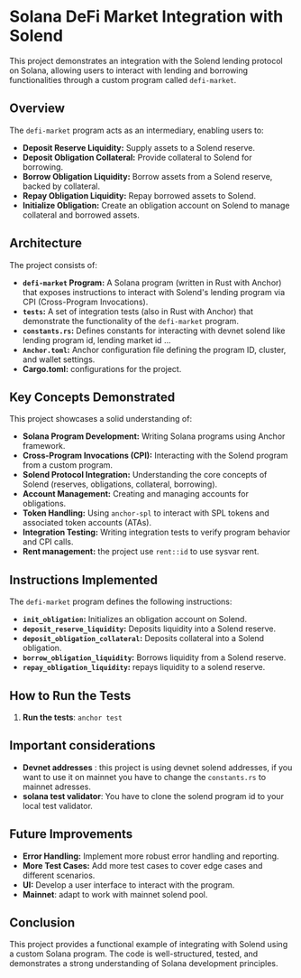 # Solana DeFi Market Integration with Solend

This project demonstrates an integration with the Solend lending protocol on Solana, allowing users to interact with lending and borrowing functionalities through a custom program called `defi-market`.

## Overview

The `defi-market` program acts as an intermediary, enabling users to:

*   **Deposit Reserve Liquidity:** Supply assets to a Solend reserve.
*   **Deposit Obligation Collateral:** Provide collateral to Solend for borrowing.
*   **Borrow Obligation Liquidity:** Borrow assets from a Solend reserve, backed by collateral.
*   **Repay Obligation Liquidity:** Repay borrowed assets to Solend.
*   **Initialize Obligation:** Create an obligation account on Solend to manage collateral and borrowed assets.

## Architecture

The project consists of:

*   **`defi-market` Program:** A Solana program (written in Rust with Anchor) that exposes instructions to interact with Solend's lending program via CPI (Cross-Program Invocations).
*   **`tests`:** A set of integration tests (also in Rust with Anchor) that demonstrate the functionality of the `defi-market` program.
*   **`constants.rs`:** Defines constants for interacting with devnet solend like lending program id, lending market id ...
*   **`Anchor.toml`:** Anchor configuration file defining the program ID, cluster, and wallet settings.
*   **Cargo.toml:** configurations for the project.

## Key Concepts Demonstrated

This project showcases a solid understanding of:

*   **Solana Program Development:** Writing Solana programs using Anchor framework.
*   **Cross-Program Invocations (CPI):** Interacting with the Solend program from a custom program.
*   **Solend Protocol Integration:** Understanding the core concepts of Solend (reserves, obligations, collateral, borrowing).
*   **Account Management:** Creating and managing accounts for obligations.
*   **Token Handling:** Using `anchor-spl` to interact with SPL tokens and associated token accounts (ATAs).
*   **Integration Testing:** Writing integration tests to verify program behavior and CPI calls.
* **Rent management:** the project use `rent::id` to use sysvar rent.

## Instructions Implemented

The `defi-market` program defines the following instructions:

*   **`init_obligation`:** Initializes an obligation account on Solend.
*   **`deposit_reserve_liquidity`:** Deposits liquidity into a Solend reserve.
*   **`deposit_obligation_collateral`:** Deposits collateral into a Solend obligation.
*   **`borrow_obligation_liquidity`:** Borrows liquidity from a Solend reserve.
* **`repay_obligation_liquidity`:** repays liquidity to a solend reserve.

## How to Run the Tests

1. **Run the tests**: `anchor test`

## Important considerations

* **Devnet addresses** : this project is using devnet solend addresses, if you want to use it on mainnet you have to change the `constants.rs` to mainnet adresses.
* **solana test validator**: You have to clone the solend program id to your local test validator.

## Future Improvements

*   **Error Handling:** Implement more robust error handling and reporting.
*   **More Test Cases:** Add more test cases to cover edge cases and different scenarios.
*   **UI:** Develop a user interface to interact with the program.
* **Mainnet**: adapt to work with mainnet solend pool.

## Conclusion

This project provides a functional example of integrating with Solend using a custom Solana program. The code is well-structured, tested, and demonstrates a strong understanding of Solana development principles.
